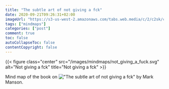 ```yaml
---
title: "The subtle art of not giving a fck"
date: 2020-09-21T09:26:31+02:00
imageUrl: "https://s3-us-west-2.amazonaws.com/tabs.web.media/c/2/c2sk/c2sk-square-orig.jpg"
tags: ["mindmaps"]
categories: ["post"]
comment: true
toc: false
autoCollapseToc: false
contentCopyright: false
---
```



<!--more-->

{{< figure class="center" src="/images/mindmaps/not_giving_a_fuck.svg" alt="Not giving a fck" title="Not giving a fck" >}}

Mind map of the book on !["The subtle art of not giving a fck"](https://www.amazon.fr/Subtle-Art-Not-Giving-Counterintuitive/dp/0062641549/ref=sr_1_1?__mk_fr_FR=%C3%85M%C3%85%C5%BD%C3%95%C3%91&crid=35M5AICJQN2TG&dchild=1&keywords=not+giving+a+fck&qid=1600673284&sprefix=not+givin%2Caps%2C183&sr=8-1) by Mark Manson.

